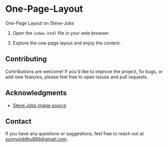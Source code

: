 # One-Page-Layout
One-Page Layout on Steve-Jobs

2. Open the `index.html` file in your web browser.

3. Explore the one-page layout and enjoy the content.

## Contributing

Contributions are welcome! If you'd like to improve the project, fix bugs, or add new features, please feel free to open issues and pull requests.



## Acknowledgments

- [Steve Jobs image source](https://github.com/sunnysiddhu21/One-Page-Layout/blob/main/images/Steve%20Jobs%20Wallpaper.jpeg)

## Contact

If you have any questions or suggestions, feel free to reach out at sunnysiddhu886@gmail.com.

